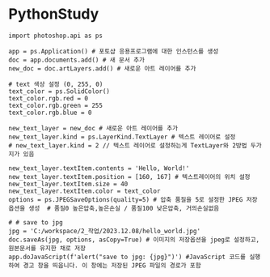 # PythonStudy


    import photoshop.api as ps

    app = ps.Application() # 포토샵 응용프로그램에 대한 인스턴스를 생성
    doc = app.documents.add() # 새 문서 추가
    new_doc = doc.artLayers.add() # 새로운 아트 레이어를 추가

    # text 색상 설정 (0, 255, 0)
    text_color = ps.SolidColor() 
    text_color.rgb.red = 0 
    text_color.rgb.green = 255 
    text_color.rgb.blue = 0 
 
    new_text_layer = new_doc # 새로운 아트 레이어를 추가
    new_text_layer.kind = ps.LayerKind.TextLayer # 텍스트 레이어로 설정 
    # new_text_layer.kind = 2 // 텍스트 레이어로 설정하는게 TextLayer와 2방법 두가지가 있음

    new_text_layer.textItem.contents = 'Hello, World!' 
    new_text_layer.textItem.position = [160, 167] # 텍스트레이어의 위치 설정
    new_text_layer.textItem.size = 40 
    new_text_layer.textItem.color = text_color 
    options = ps.JPEGSaveOptions(quality=5) # 압축 품질을 5로 설정한 JPEG 저장 옵션을 생성  # 품질0 높은압축,높은손실 / 품질100 낮은압축, 거의손실없음

    # # save to jpg
    jpg = 'C:/workspace/2_작업/2023.12.08/hello_world.jpg'
    doc.saveAs(jpg, options, asCopy=True) # 이미지의 저장옵션을 jpeg로 설정하고, 원본문서를 유지한 채로 저장
    app.doJavaScript(f'alert("save to jpg: {jpg}")') #JavaScript 코드를 실행하여 경고 창을 띄웁니다. 이 창에는 저장된 JPEG 파일의 경로가 포함



